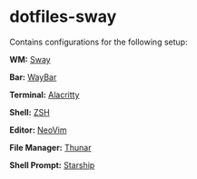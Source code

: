 # dotfiles-sway
Contains configurations for the following setup:

**WM:** [Sway](https://swaywm.org/)

**Bar:** [WayBar](https://github.com/Alexays/Waybar)

**Terminal:** [Alacritty](https://alacritty.org/)

**Shell:** [ZSH](https://wiki.archlinux.org/title/Zsh)

**Editor:** [NeoVim](https://neovim.io/)

**File Manager:** [Thunar](https://github.com/xfce-mirror/thunar)

**Shell Prompt:** [Starship](https://starship.rs/)
